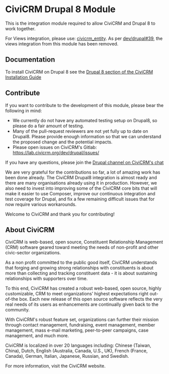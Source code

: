 CiviCRM Drupal 8 Module
=======================

This is the integration module required to allow CiviCRM and 
Drupal 8 to work together.

For Views integration, please use: [civicrm_entity](https://github.com/eileenmcnaughton/civicrm_entity/tree/8.x-3.x). As per [dev/drupal#39](https://lab.civicrm.org/dev/drupal/issues/39), the views integration from this module has been removed.

Documentation
----------------------------

To install CiviCRM on Drupal 8 see the [Drupal 8 section of the CiviCRM Installation Guide](https://docs.civicrm.org/installation/en/latest/drupal8/)

Contribute
----------

If you want to contribute to the development of this module, please bear the following in mind:

* We currently do not have any automated testing setup on Drupal8, so please do a fair amount of testing.
* Many of the pull-request reviewers are not yet fully up to date on Drupal8. Please provide enough information so that we can understand the proposed change and the potential impacts.
* Please open issues on CiviCRM's Gitlab: https://lab.civicrm.org/dev/drupal/issues/

If you have any questions, please join the [Drupal channel on CiviCRM's chat](https://chat.civicrm.org/civicrm/channels/drupal)

We are very grateful for the contributions so far, a lot of amazing work has been done already. The CiviCRM Drupal8 integration is almost ready and there are many organisations already using it in production. However, we also need to invest into improving some of the CiviCRM core bits that will make it easier to use Composer, improve our continuous integration and test coverage for Drupal, and fix a few remaining difficult issues that for now require various workarounds.

Welcome to CiviCRM and thank you for contributing!

About CiviCRM
-------------

CiviCRM is web-based, open source, Constituent Relationship Management (CRM) software geared toward meeting the needs of non-profit and other civic-sector organizations.

As a non profit committed to the public good itself, CiviCRM understands that forging and growing strong relationships with constituents is about more than collecting and tracking constituent data - it is about sustaining relationships with supporters over time.

To this end, CiviCRM has created a robust web-based, open source, highly customizable, CRM to meet organizations’ highest expectations right out-of-the box. Each new release of this open source software reflects the very real needs of its users as enhancements are continually given back to the community.

With CiviCRM's robust feature set, organizations can further their mission through contact management, fundraising, event management, member management, mass e-mail marketing, peer-to-peer campaigns, case management, and much more.

CiviCRM is localized in over 20 languages including: Chinese (Taiwan, China), Dutch, English (Australia, Canada, U.S., UK), French (France, Canada), German, Italian, Japanese, Russian, and Swedish.

For more information, visit the CiviCRM website.
